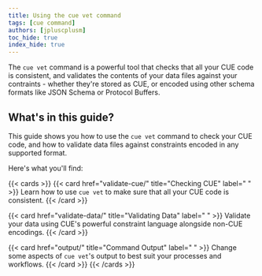 ```yaml
---
title: Using the cue vet command
tags: [cue command]
authors: [jpluscplusm]
toc_hide: true
index_hide: true
---
```


The `cue vet` command is a powerful tool that checks that all your CUE code is
consistent, and validates the contents of your data files against your
contraints - whether they're stored as CUE, or encoded using other schema
formats like JSON Schema or Protocol Buffers.

## What's in this guide?

This guide shows you how to use the `cue vet` command to check your CUE code,
and how to validate data files against constraints encoded in any supported
format.

Here's what you'll find:

{{< cards >}}
{{< card href="validate-cue/" title="Checking CUE" label=" " >}}
  Learn how to use `cue vet` to make sure that all your CUE code is consistent.
{{< /card >}}

{{< card href="validate-data/" title="Validating Data" label=" " >}}
  Validate your data using CUE's powerful constraint language alongside non-CUE encodings.
{{< /card >}}

{{< card href="output/" title="Command Output" label=" " >}}
  Change some aspects of `cue vet`'s output to best suit your processes and workflows.
{{< /card >}}
{{< /cards >}}
